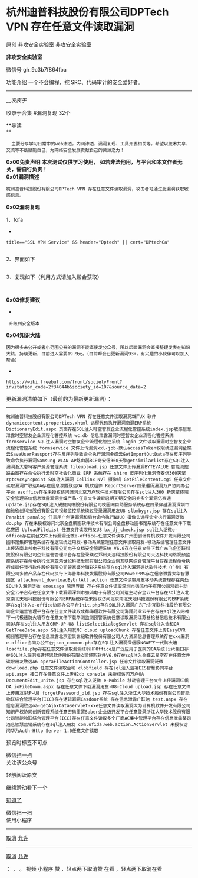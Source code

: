 #  杭州迪普科技股份有限公司DPTech VPN 存在任意文件读取漏洞

原创 非攻安全实验室  [ 非攻安全实验室 ](javascript:void\(0\);)

**非攻安全实验室** ![]()

微信号 gh_9c3b7f864fba

功能介绍 一个不会编程、挖 SRC、代码审计的安全爱好者。

____

___发表于_

收录于合集 #漏洞复现 32个

**导读  
**



      主要分享学习日常中的web渗透，内网渗透、漏洞复现、工具开发相关等。希望以技术共享、交流等不断赋能自己，为网络安全发展贡献自己的微薄之力！    

![]()  
 **0x00免责声明** **本次测试仅供学习使用，** **如若非法他用，与平台和本文作者无关，需自行负责！**![]()  
 **0x01漏洞描述**

  

    杭州迪普科技股份有限公司DPTech VPN 存在任意文件读取漏洞，攻击者可通过此漏洞获取敏感信息。

  

![]()  
 **0x02漏洞复现**  

1、fofa

  * 

    
    
    title=="SSL VPN Service" && header="Dptech" || cert="DPtechCa"

![]()

2、界面如下

![]()

3、复现如下（利用方式请加入帮会获取）

![]()

![]()

  

![]()  
 **0x03修复建议**  
  

  * 

    
    
     升级到安全版本

  

![]()  
 **0x04知识大陆**  
  

    因为很多未公开或者小范围公开的漏洞不能直接发公众号，所以后面漏洞会直接整理发表在知识大陆，持续更新，目前进入需要19.9元。（目前帮会已更新漏洞93+，有兴趣的小伙伴可以加入帮会）

  * 

    
    
    https://wiki.freebuf.com/front/societyFront?invitation_code=2f34044b&society_id=107&source_data=2

  

更新漏洞清单如下（最前的为最新更新漏洞）：  

  *   *   *   *   *   *   *   *   *   *   *   *   *   *   *   *   *   *   *   *   *   *   *   *   *   *   *   *   *   *   *   *   *   *   *   *   *   *   *   *   *   *   *   *   *   *   *   *   *   *   *   *   *   *   *   *   *   *   *   *   *   *   *   *   *   *   *   *   *   *   *   *   *   *   *   *   *   *   *   *   *   *   *   *   *   *   *   *   *   *   * 

    
    
    杭州迪普科技股份有限公司DPTech VPN 存在任意文件读取漏洞XETUX 软件 dynamiccontent.properties.xhtml 远程代码执行漏洞商混ERP系统 DictionaryEdit.aspx 页面存在SQL注入时空智友企业流程化管控系统index.jsp敏感信息泄露时空智友企业流程化管控系统 wc.db 信息泄露漏洞时空智友企业流程化管控系统 formservice SQL注入漏洞时空智友企业流程化管控系统 login 文件读取漏洞时空智友企业流程化管控系统 formservice 文件上传漏洞xxl-job-默认accessToken权限绕过漏洞金蝶云SaveUserPassport存在反序列导致命令执行漏洞金蝶云GetImportOutData存在反序列导致命令执行漏洞Samsung-WLAN-AP路由器RCE奇安信360天擎getsimilarlist存在SQL注入漏洞浙大恩特客户资源管理系统 fileupload.jsp 任意文件上传漏洞BYTEVALUE 智能流控路由器存在命令执行云时空社会化商业 ERP 系统存在 shiro 反序列化漏洞奇安信360天擎rptsvcsyncpoint SQL注入漏洞 Cellinx NVT 摄像机 GetFileContent.cgi 任意文件读取漏洞广联达OA存在信息泄露致远OA 帆软组件 ReportServer目录遍历漏洞万户协同办公平台 ezoffice存在未授权访问漏洞北京万户软件技术有限公司存在sql注入360 新天擎终端安全管理系统信息泄露漏洞金蝶产品-任意文件读取启明天钥安全网关多个漏洞亿赛通update.jsp存在SQL注入锐捷网络股份有限公司校园网自助服务系统存在目录穿越漏洞深圳市朗驰欣创科技股份有限公司视频监控系统绕过登录漏洞用友U8 slbmbygr.jsp 存在sql注入Panabit panalog 任意用户创建漏洞和后台命令执行NUUO 摄像头远程命令执行漏洞泛微 do.php 存在未授权访问北京金盘鹏图软件技术有限公司金盘移动图书馆系统存在任意文件下载亿赛通 UploadFileList 任意文件读取用友U8 bx_dj_check.jsp sql注入泛微e-office存在前台文件上传漏洞泛微e-office—任意文件读取广州图创计算机软件开发有限公司图书馆集群管理系统存在逻辑绕过用友-移动系统管理任意文件读取用友-移动系统管理任意文件上传济南上邦电子科技有限公司电子文档安全管理系统 V6.0存在任意文件下载广东飞企互联科技股份有限公司企业运营管理平台存在登录绕过郑州天迈科技股份有限公司天迈科技网络视频监控系统存在命令执行北京亚鸿世纪科技发展有限公司企业侧互联网综合管理平台存在远程命令执行成都任我行软件股份有限公司管家婆分销ERP系统存在sql注入漏洞速达软件技术（广州）有限公司多款产品存在代码执行上海普华科技发展股份有限公司PowerPMS存在信息泄露大华智慧园区 attachment_downloadByUrlAtt.action 任意文件读取用友移动系统管理存在两处SQL注入漏洞泛微 emessage 管理界面 存在任意文件读取深圳市强鸿电子有限公司鸿运主动安全云平台存在任意文件下载漏洞深圳市强鸿电子有限公司鸿运主动安全云平台存在sql注入北京南北天地科技股份有限公司ERP系统存在未授权访问北京南北天地科技股份有限公司ERP系统存在sql注入e-office协同办公平台Init.php存在SQL注入漏洞广东飞企互联科技股份有限公司企业运营管理平台存在任意文件读取成都海翔软件有限公司海翔药业云平台存在sql注入网神下一代极速防火墙存在任意文件下载华测监测预警系统任意读取漏洞江苏叁拾叁信息技术有限公司OA存在sql注入用友GRP-UP-U8 listSelectDialogServlet 存在sql注入金和OA GetTreeDate.aspx SQL注入用友NC cloud uploadChunk 存在任意文件上传EasyCVR 视频管理平台存在信息泄露北京宏景世纪软件股份有限公司人力资源信息管理系统存在xxe漏洞e-office协同办公平台json_common.php存在SQL注入漏洞深信服NGAF下一代防火墙loadfile.php存在任意文件读取漏洞红帆HFOffice是广泛应用于医院的OA系统list接口存在SQL注入漏洞福建博思软件股份有限公司博斯软件V6.0存在sql注入金蝶云星空存在任意文件读取用友致远A6 operaFileActionController.jsp 任意文件读取漏洞泛微 download.php 任意文件读取金和 clobfield 存在sql注入蓝凌EIS智慧协同平台 api.aspx 接口存在任意文件上传H2db console 未授权访问万户OA DocumentEdit_unite.jsp 存在sql注入泛微 e-Mobile 移动管理平台文件上传漏洞红帆OA ioFileDown.aspx 存在任意文件下载漏洞用友-U8-Cloud upload.jsp 存在任意文件上传用友GRP-U8 forgetPassword_old.jsp 存在sql注入浙江大华技术股份有限公司智能物联综合管理平台(ICC)存在逻辑漏洞Casdoor系统 存在信息泄露广联达 test.aspx 存在信息漏洞致远oa-getAjaxDataServlet-xxe任意文件读取漏洞大为计算机软件开发有限公司知识产权协同创新管理系统任意密码重置Saber企业级开发平台任意登录浙江大华技术股份有限公司智能物联综合管理平台(ICC)存在任意文件读取多个厂商AC集中管理平台存在信息泄露某司酒店智慧营销系统存在sql注入用友 com.ufida.web.action.ActionServlet 未授权访问华为Auth-Http Server 1.0任意文件读取

预览时标签不可点

微信扫一扫  
关注该公众号

轻触阅读原文

继续滑动看下一个

[知道了](javascript:;)

微信扫一扫  
使用小程序

****

[取消](javascript:void\(0\);) [允许](javascript:void\(0\);)

****

[取消](javascript:void\(0\);) [允许](javascript:void\(0\);)

： ， 。   视频 小程序 赞 ，轻点两下取消赞 在看 ，轻点两下取消在看

